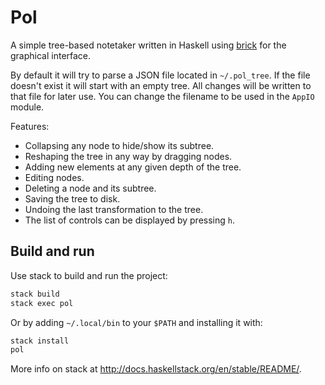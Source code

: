# Pol

A simple tree-based notetaker written in Haskell 
using [brick](https://hackage.haskell.org/package/brick) for the graphical interface.



By default it will try to parse a JSON file located in `~/.pol_tree`. If
the file doesn't exist it will start with an empty tree. All changes will
be written to that file for later use. You can change the filename to be used
in the `AppIO` module.

Features:

* Collapsing any node to hide/show its subtree.
* Reshaping the tree in any way by dragging nodes.
* Adding new elements at any given depth of the tree.
* Editing nodes.
* Deleting a node and its subtree.
* Saving the tree to disk.
* Undoing the last transformation to the tree. 
* The list of controls can be displayed by pressing `h`.


## Build and run

Use stack to build and run the project:

```sh
stack build
stack exec pol
```

Or by adding `~/.local/bin` to your `$PATH` and installing it with:

```sh
stack install
pol
```

More info on stack at http://docs.haskellstack.org/en/stable/README/.
